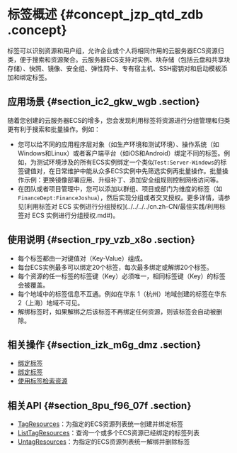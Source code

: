 # 标签概述 {#concept_jzp_qtd_zdb .concept}

标签可以识别资源和用户组，允许企业或个人将相同作用的云服务器ECS资源归类，便于搜索和资源聚合。云服务器ECS支持对实例、块存储（包括云盘和共享块存储）、快照、镜像、安全组、弹性网卡、专有宿主机、SSH密钥对和启动模板添加和绑定标签。

## 应用场景 {#section_ic2_gkw_wgb .section}

随着您创建的云服务器ECS的增多，您会发现利用标签将资源进行分组管理和归类更有利于搜索和批量操作。例如：

-   您可以给不同的应用程序层对象（如生产环境和测试环境）、操作系统（如Windows和Linux）或者客户端平台（如iOS和Android）绑定不同的标签。例如，为测试环境涉及的所有ECS实例绑定一个类似`Test:Server-Windows`的标签键值对，在日常维护中能从众多ECS实例中先筛选实例再批量操作。批量操作示例：更换镜像部署应用、升级补丁、添加安全组规则控制网络访问等。
-   在团队或者项目管理中，您可以添加以群组、项目或部门为维度的标签（如`FinanceDept:FinanceJoshua`），然后实现分组或者交叉授权。更多详情，请参见[利用标签对 ECS 实例进行分组授权](../../../../cn.zh-CN/最佳实践/利用标签对 ECS 实例进行分组授权.md#)。

## 使用说明 {#section_rpy_vzb_x8o .section}

-   每个标签都由一对键值对（Key-Value）组成。
-   每台ECS实例最多可以绑定20个标签，每次最多绑定或解绑20个标签。
-   每个资源的任一标签的标签键（Key）必须唯一，相同标签键（Key）的标签会被覆盖。
-   每个地域中的标签信息不互通。例如在华东 1（杭州）地域创建的标签在华东 2（上海）地域不可见。
-   解绑标签时，如果解绑之后该标签不再绑定任何资源，则该标签会自动被删除。

## 相关操作 {#section_izk_m6g_dmz .section}

-   [绑定标签](cn.zh-CN/标签与资源/标签/绑定标签.md#)
-   [绑定标签](cn.zh-CN/标签与资源/标签/绑定标签.md#)
-   [使用标签检索资源](cn.zh-CN/标签与资源/标签/使用标签检索资源.md#)

## 相关API {#section_8pu_f96_07f .section}

-   [TagResources](../../../../cn.zh-CN/API参考/标签/TagResources.md#)：为指定的ECS资源列表统一创建并绑定标签
-   [ListTagResources](../../../../cn.zh-CN/API参考/标签/ListTagResources.md#)：查询一个或多个ECS资源已经绑定的标签列表
-   [UntagResources](../../../../cn.zh-CN/API参考/标签/UntagResources.md#)：为指定的ECS资源列表统一解绑并删除标签

